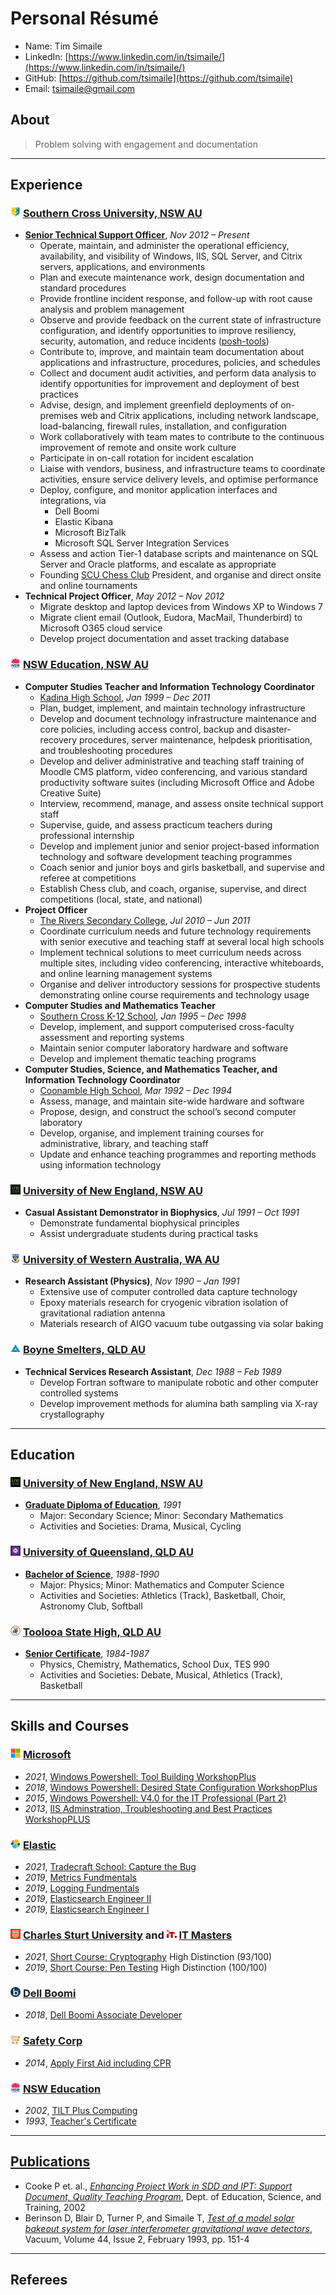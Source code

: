 # Personal Résumé
 * Name: Tim Simaile
 * LinkedIn: [https://www.linkedin.com/in/tsimaile/](https://www.linkedin.com/in/tsimaile/)
 * GitHub: [https://github.com/tsimaile](https://github.com/tsimaile)
 * Email: [tsimaile@gmail.com](mailto:tsimaile@gmail.com)

## About
> Problem solving with engagement and documentation

----
## **Experience**

### **![SCU logo](/assets/images/logo_16_scu.png) [Southern Cross University, NSW AU](https://www.scu.edu.au/)**
* **[Senior Technical Support Officer](https://www.scu.edu.au/about/contacts/staff-directory/staff/34442.php)**, *Nov 2012 – Present*
    * Operate, maintain, and administer the operational efficiency, availability, and visibility of Windows, IIS, SQL Server, and Citrix servers, applications, and environments
    * Plan and execute maintenance work, design documentation and standard procedures
    * Provide frontline incident response, and follow-up with root cause analysis and problem management
    * Observe and provide feedback on the current state of infrastructure configuration, and identify opportunities to improve resiliency, security, automation, and reduce incidents ([posh-tools](https://github.com/tsimaile/posh-tools))
    * Contribute to, improve, and maintain team documentation about applications and infrastructure, procedures, policies, and schedules
    * Collect and document audit activities, and perform data analysis to identify opportunities for improvement and deployment of best practices
    * Advise, design, and implement greenfield deployments of on-premises web and Citrix applications, including network landscape, load-balancing, firewall rules, installation, and configuration
    * Work collaboratively with team mates to contribute to the continuous improvement of remote and onsite work culture
    * Participate in on-call rotation for incident escalation
    * Liaise with vendors, business, and infrastructure teams to coordinate activities, ensure service delivery levels, and optimise performance
    * Deploy, configure, and monitor application interfaces and integrations, via
        * Dell Boomi
        * Elastic Kibana
        * Microsoft BizTalk
        * Microsoft SQL Server Integration Services
    * Assess and action Tier-1 database scripts and maintenance on SQL Server and Oracle platforms, and escalate as appropriate
    * Founding [SCU Chess Club](https://www.chess.com/club/southern-cross-university-chess-club) President, and organise and direct onsite and online tournaments
* **Technical Project Officer**, *May 2012 – Nov 2012*
    * Migrate desktop and laptop devices from Windows XP to Windows 7
    * Migrate client email (Outlook, Eudora, MacMail, Thunderbird) to Microsoft O365 cloud service
    * Develop project documentation and asset tracking database

### **![NSW Eduation logo](/assets/images/logo_16_nswedu.png) [NSW Education, NSW AU](https://www.education.nsw.gov.au/)**
* **Computer Studies Teacher and Information Technology Coordinator**
    * [Kadina High School](https://kadina-h.schools.nsw.gov.au/), *Jan 1999 – Dec 2011*
    * Plan, budget, implement, and maintain technology infrastructure
    * Develop and document technology infrastructure maintenance and core policies, including access control, backup and disaster-recovery procedures, server maintenance, helpdesk prioritisation, and troubleshooting procedures
    * Develop and deliver administrative and teaching staff training of  Moodle CMS platform, video conferencing, and various standard productivity software suites (including Microsoft Office and Adobe Creative Suite)
    * Interview, recommend, manage, and assess onsite technical support staff
    * Supervise, guide, and assess practicum teachers during professional internship
    * Develop and implement junior and senior project-­based information technology and software development teaching programmes
    * Coach senior and junior boys and girls basketball, and supervise and referee at competitions
    * Establish Chess club, and coach, organise, supervise, and direct competitions (local, state, and national)
* **Project Officer**
    * [The Rivers Secondary College](https://therivers.schools.nsw.gov.au/), *Jul 2010 – Jun 2011*
    * Coordinate curriculum needs and future technology requirements with senior executive and teaching staff at several local high schools
    * Implement technical solutions to meet curriculum needs across multiple sites, including video conferencing, interactive whiteboards, and online learning management systems
    * Organise and deliver introductory sessions for prospective students demonstrating online course requirements and technology usage
* **Computer Studies and Mathematics Teacher**
    * [Southern Cross K-12 School](https://sthcross-c.schools.nsw.gov.au/), *Jan 1995 – Dec 1998*
    * Develop, implement, and support computerised cross­-faculty assessment and reporting systems
    * Maintain senior computer laboratory hardware and software
    * Develop and implement thematic teaching programs
* **Computer Studies, Science, and Mathematics Teacher, and Information Technology Coordinator**
    * [Coonamble High School](https://coonamble-h.schools.nsw.gov.au/), *Mar 1992 – Dec 1994*
    * Assess, manage, and maintain site­-wide hardware and software
    * Propose, design, and construct the school’s second computer laboratory
    * Develop, organise, and implement training courses for administrative, library, and teaching staff
    * Update and enhance teaching programmes and reporting methods using information technology

### **![UNE logo](/assets/images/logo_16_une.png) [University of New England, NSW AU](https://www.une.edu.au/)**
* **Casual Assistant Demonstrator in Biophysics**, *Jul 1991 – Oct 1991*
    * Demonstrate fundamental biophysical principles 
    * Assist undergraduate students during practical tasks

### **![UWA logo](/assets/images/logo_16_uwa.png) [University of Western Australia, WA AU](https://www.uwa.edu.au/)**
* **Research Assistant (Physics)**, *Nov 1990 – Jan 1991*
    * Extensive use of computer controlled data capture technology
    * Epoxy materials research for cryogenic vibration isolation of gravitational radiation antenna
    * Materials research of AIGO vacuum tube outgassing via solar baking

### **![Boyne Smelters logo](/assets/images/logo_16_bsl.png) [Boyne Smelters, QLD AU](https://en.wikipedia.org/wiki/Boyne_Smelters)**
* **Technical Services Research Assistant**, *Dec 1988 – Feb 1989*
    * Develop Fortran software to manipulate robotic and other computer controlled systems
    * Develop improvement methods for alumina bath sampling via X-­ray crystallography

----
## Education

### **![UNE logo](/assets/images/logo_16_une.png) [University of New England, NSW AU](https://www.une.edu.au/)**
* **[Graduate Diploma of Education](/assets/pdf/19920326-UNE_GradDipEd.pdf)**, *1991*
    * Major: Secondary Science; Minor: Secondary Mathematics
    * Activities and Societies: Drama, Musical, Cycling

### **![UQ logo](/assets/images/logo_16_uq.png) [University of Queensland, QLD AU](https://uq.edu.au/)**
* **[Bachelor of Science](/assets/pdf/19901217-UQ_Bachelor_of_Science.pdf)**, *1988-1990*
    * Major: Physics; Minor: Mathematics and Computer Science
    * Activities and Societies: Athletics (Track), Basketball, Choir, Astronomy Club, Softball

### **![TSHS logo](/assets/images/logo_16_tshs.png) [Toolooa State High, QLD AU](https://toolooashs.eq.edu.au/)**
* **[Senior Certificate](/assets/pdf/19871112-BSSQLD_Senior_Certificate.pdf)**, *1984-1987*
    * Physics, Chemistry, Mathematics, School Dux, TES 990
    * Activities and Societies: Debate, Musical, Athletics (Track), Basketball

----
## Skills and Courses

### **![Microsoft logo](/assets/images/logo_16_microsoft.png) [Microsoft](https://www.microsoft.com/)**
* *2021*, [Windows Powershell: Tool Building WorkshopPlus](/assets/pdf/20210520-MS_Windows_PowerShell_Tool_Building_WorkShopPlus.pdf)
* *2018*, [Windows Powershell: Desired State Configuration WorkshopPlus](/assets/pdf/20180406-MS_Windows_Powershell_DSC_WorkShopPlus.pdf)
* *2015*, [Windows Powershell: V4.0 for the IT Professional (Part 2)](/assets/pdf/20150326-MS_Windows_Powershell_v4.0_Part2_WorkShopPlus.pdf)
* *2013*, [IIS Adminstration, Troubleshooting and Best Practices WorkshopPLUS](/assets/pdf/20131024-MS_IIS_Administration_WorkShopPlus.pdf)

### **![Elastic logo](/assets/images/logo_16_elastic.png) [Elastic](https://www.elastic.co/training/)**
* *2021*, [Tradecraft School: Capture the Bug](/assets/pdf/20210819-Elastic_Tradecraft_School-Capture_The_Bug-Tim_Simaile.pdf)
* *2019*, [Metrics Fundmentals](/assets/pdf/20191028-Elastic_Metrics_Fundamentals.pdf)
* *2019*, [Logging Fundmentals](/assets/pdf/20191010-Elastic_Logging_Fundamentals.pdf)
* *2019*, [Elasticsearch Engineer II](/assets/pdf/20190926-Elastic_Engineer_2.pdf)
* *2019*, [Elasticsearch Engineer I](/assets/pdf/20190808-Elastic_Engineer_1.pdf)

### **![CSU logo](/assets/images/logo_16_csu.png) [Charles Sturt University](https://www.csu.edu.au/) and ![ITM logo](/assets/images/logo_16_itm.png) [IT Masters](https://itmasters.edu.au/)**
* *2021*, [Short Course: Cryptography](/assets/pdf/20211029-CSU_Cryptography_Certificate_of_Achievement.pdf) High Distinction (93/100)
* *2019*, [Short Course: Pen Testing](/assets/pdf/20190317-CSU_Pen_Testing_Certificate_of_Achievement.pdf) High Distinction (100/100)

### **![Boomi logo](/assets/images/logo_16_boomi.png) [Dell Boomi](https://boomi.com/services/training/)**
* *2018*, [Dell Boomi Associate Developer](/assets/pdf/20181008-Dell_Boomi_Associate_Developer.pdf)

### **![Safety Corp logo](/assets/images/logo_16_safetycorp.png) [Safety Corp](https://www.safetycorp.com.au/)**
* *2014*, [Apply First Aid including CPR](/assets/pdf/20140320-SafetyCorp_First_Aid_CPR.pdf)

### **![NSW Education logo](/assets/images/logo_16_nswedu.png) [NSW Education](https://www.education.nsw.gov.au/)**
* *2002*, [TILT Plus Computing](/assets/pdf/20020601-NSWDET_TILT_Plus_Computing.pdf)
* *1993*, [Teacher's Certificate](/assets/pdf/19931118-NSWDSE_Teachers_Certificate.pdf)

----
## [Publications](https://scholar.google.com/citations?user=PNbH0mIAAAAJ&hl=en&oi=ao)
* Cooke P et. al., *[Enhancing Project Work in SDD and IPT: Support Document, Quality Teaching Program](https://catalogue.nla.gov.au/Record/2240071)*, Dept. of Education, Science, and Training, 2002
* Berinson D, Blair D, Turner P, and Simaile T, *[Test of a model solar bakeout system for laser interferometer gravitational wave detectors](https://www.sciencedirect.com/science/article/abs/pii/0042207X9390364G)*, Vacuum, Volume 44, Issue 2, February 1993, pp. 151-4

----
## Referees

